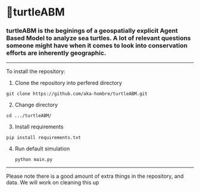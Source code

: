 # 🐢turtleABM

### turtleABM is the beginings of a geospatially explicit Agent Based Model to analyze sea turtles. A lot of relevant questions someone might have when it comes to look into conservation efforts are inherently geographic. 
---
To install the repository:
1. Clone the repository into perfered directory
  ```
  git clone https://github.com/aka-hombre/turtleABM.git
  ```
2. Change directory
  ```
  cd .../turtleABM/
  ```
3. Install requirements
  ```
  pip install requirements.txt
  ```
4. Run default simulation
   ```
   python main.py
   ```
---
Please note there is a good amount of extra things in the repository, and data. We will work on cleaning this up
